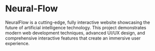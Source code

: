 # Neural-Flow
NeuralFlow is a cutting-edge, fully interactive website showcasing the future of artificial intelligence technology. This project demonstrates modern web development techniques, advanced UI/UX design, and comprehensive interactive features that create an immersive user experience.
